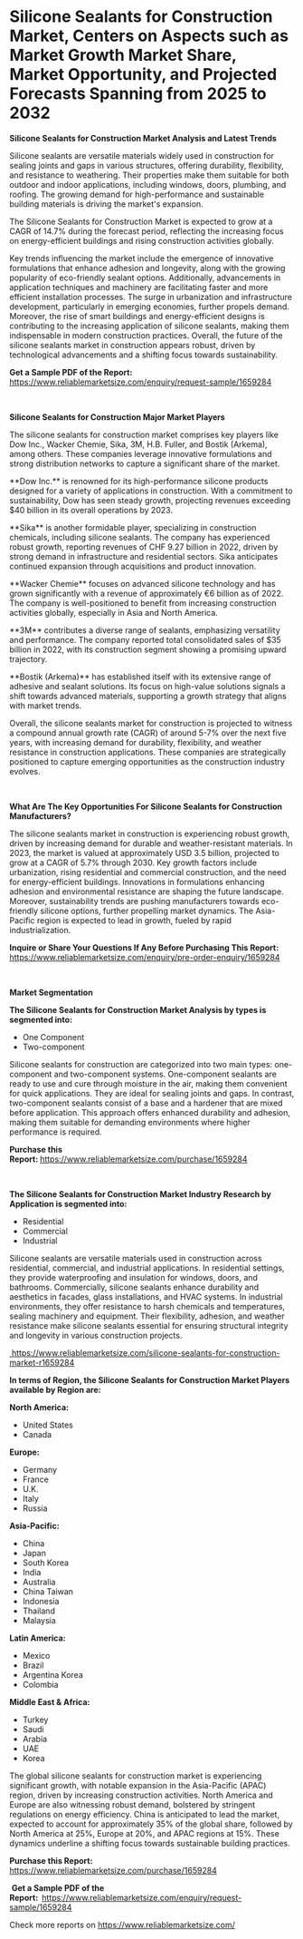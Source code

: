 <p><h1>Silicone Sealants for Construction Market, Centers on Aspects such as Market Growth Market Share, Market Opportunity, and Projected Forecasts Spanning from 2025 to 2032</h1></p><p><strong>Silicone Sealants for Construction Market Analysis and Latest Trends</strong></p>
<p><p>Silicone sealants are versatile materials widely used in construction for sealing joints and gaps in various structures, offering durability, flexibility, and resistance to weathering. Their properties make them suitable for both outdoor and indoor applications, including windows, doors, plumbing, and roofing. The growing demand for high-performance and sustainable building materials is driving the market's expansion.</p><p>The Silicone Sealants for Construction Market is expected to grow at a CAGR of 14.7% during the forecast period, reflecting the increasing focus on energy-efficient buildings and rising construction activities globally. </p><p>Key trends influencing the market include the emergence of innovative formulations that enhance adhesion and longevity, along with the growing popularity of eco-friendly sealant options. Additionally, advancements in application techniques and machinery are facilitating faster and more efficient installation processes. The surge in urbanization and infrastructure development, particularly in emerging economies, further propels demand. Moreover, the rise of smart buildings and energy-efficient designs is contributing to the increasing application of silicone sealants, making them indispensable in modern construction practices. Overall, the future of the silicone sealants market in construction appears robust, driven by technological advancements and a shifting focus towards sustainability.</p></p>
<p><strong>Get a Sample PDF of the Report:&nbsp;</strong> <a href="https://www.reliablemarketsize.com/enquiry/request-sample/1659284?utm_campaign=3055&utm_medium=2&utm_source=Github&utm_content=ia&utm_term=23032025&utm_id=silicone-sealants-for-construction">https://www.reliablemarketsize.com/enquiry/request-sample/1659284</a></p>
<p>&nbsp;</p>
<p><strong>Silicone Sealants for Construction Major Market Players</strong></p>
<p><p>The silicone sealants for construction market comprises key players like Dow Inc., Wacker Chemie, Sika, 3M, H.B. Fuller, and Bostik (Arkema), among others. These companies leverage innovative formulations and strong distribution networks to capture a significant share of the market. </p><p>**Dow Inc.** is renowned for its high-performance silicone products designed for a variety of applications in construction. With a commitment to sustainability, Dow has seen steady growth, projecting revenues exceeding $40 billion in its overall operations by 2023. </p><p>**Sika** is another formidable player, specializing in construction chemicals, including silicone sealants. The company has experienced robust growth, reporting revenues of CHF 9.27 billion in 2022, driven by strong demand in infrastructure and residential sectors. Sika anticipates continued expansion through acquisitions and product innovation.</p><p>**Wacker Chemie** focuses on advanced silicone technology and has grown significantly with a revenue of approximately €6 billion as of 2022. The company is well-positioned to benefit from increasing construction activities globally, especially in Asia and North America.</p><p>**3M** contributes a diverse range of sealants, emphasizing versatility and performance. The company reported total consolidated sales of $35 billion in 2022, with its construction segment showing a promising upward trajectory.</p><p>**Bostik (Arkema)** has established itself with its extensive range of adhesive and sealant solutions. Its focus on high-value solutions signals a shift towards advanced materials, supporting a growth strategy that aligns with market trends.</p><p>Overall, the silicone sealants market for construction is projected to witness a compound annual growth rate (CAGR) of around 5-7% over the next five years, with increasing demand for durability, flexibility, and weather resistance in construction applications. These companies are strategically positioned to capture emerging opportunities as the construction industry evolves.</p></p>
<p>&nbsp;</p>
<p><strong>What Are The Key Opportunities For Silicone Sealants for Construction Manufacturers?</strong></p>
<p><p>The silicone sealants market in construction is experiencing robust growth, driven by increasing demand for durable and weather-resistant materials. In 2023, the market is valued at approximately USD 3.5 billion, projected to grow at a CAGR of 5.7% through 2030. Key growth factors include urbanization, rising residential and commercial construction, and the need for energy-efficient buildings. Innovations in formulations enhancing adhesion and environmental resistance are shaping the future landscape. Moreover, sustainability trends are pushing manufacturers towards eco-friendly silicone options, further propelling market dynamics. The Asia-Pacific region is expected to lead in growth, fueled by rapid industrialization.</p></p>
<p><strong>Inquire or Share Your Questions If Any Before Purchasing This Report:</strong> <a href="https://www.reliablemarketsize.com/enquiry/pre-order-enquiry/1659284?utm_campaign=3055&utm_medium=2&utm_source=Github&utm_content=ia&utm_term=23032025&utm_id=silicone-sealants-for-construction">https://www.reliablemarketsize.com/enquiry/pre-order-enquiry/1659284</a></p>
<p>&nbsp;</p>
<p><strong>Market Segmentation</strong></p>
<p><strong>The Silicone Sealants for Construction Market Analysis by types is segmented into:</strong></p>
<p><ul><li>One Component</li><li>Two-component</li></ul></p>
<p><p>Silicone sealants for construction are categorized into two main types: one-component and two-component systems. One-component sealants are ready to use and cure through moisture in the air, making them convenient for quick applications. They are ideal for sealing joints and gaps. In contrast, two-component sealants consist of a base and a hardener that are mixed before application. This approach offers enhanced durability and adhesion, making them suitable for demanding environments where higher performance is required.</p></p>
<p><strong>Purchase this Report:&nbsp;</strong><a href="https://www.reliablemarketsize.com/purchase/1659284?utm_campaign=3055&utm_medium=2&utm_source=Github&utm_content=ia&utm_term=23032025&utm_id=silicone-sealants-for-construction">https://www.reliablemarketsize.com/purchase/1659284</a></p>
<p>&nbsp;</p>
<p><strong>The Silicone Sealants for Construction Market Industry Research by Application is segmented into:</strong></p>
<p><ul><li>Residential</li><li>Commercial</li><li>Industrial</li></ul></p>
<p><p>Silicone sealants are versatile materials used in construction across residential, commercial, and industrial applications. In residential settings, they provide waterproofing and insulation for windows, doors, and bathrooms. Commercially, silicone sealants enhance durability and aesthetics in facades, glass installations, and HVAC systems. In industrial environments, they offer resistance to harsh chemicals and temperatures, sealing machinery and equipment. Their flexibility, adhesion, and weather resistance make silicone sealants essential for ensuring structural integrity and longevity in various construction projects.</p></p>
<p><a href="https://www.reliablemarketsize.com/silicone-sealants-for-construction-market-r1659284?utm_campaign=3055&utm_medium=2&utm_source=Github&utm_content=ia&utm_term=23032025&utm_id=silicone-sealants-for-construction">&nbsp;https://www.reliablemarketsize.com/silicone-sealants-for-construction-market-r1659284</a></p>
<p><strong>In terms of Region, the Silicone Sealants for Construction Market Players available by Region are:</strong></p>
<p>
    <p> <strong> North America: </strong>
        <ul>
            <li>United States</li>
            <li>Canada</li>
        </ul>
        </p> 
    <p> <strong> Europe: </strong>
        <ul>
            <li>Germany</li>
            <li>France</li>
            <li>U.K.</li>
            <li>Italy</li>
            <li>Russia</li>
        </ul>
        </p> 
    <p> <strong> Asia-Pacific: </strong>
        <ul>
            <li>China</li>
            <li>Japan</li>
            <li>South Korea</li>
            <li>India</li>
            <li>Australia</li>
            <li>China Taiwan</li>
            <li>Indonesia</li>
            <li>Thailand</li>
            <li>Malaysia</li>
        </ul>
        </p> 
    <p> <strong> Latin America: </strong>
        <ul>
            <li>Mexico</li>
            <li>Brazil</li>
            <li>Argentina Korea</li>
            <li>Colombia</li>
        </ul>
        </p> 
    <p> <strong> Middle East & Africa: </strong>
        <ul>
            <li>Turkey</li>
            <li>Saudi</li>
            <li>Arabia</li>
            <li>UAE</li>
            <li>Korea</li>
        </ul>
    </p>
    </p>
<p><p>The global silicone sealants for construction market is experiencing significant growth, with notable expansion in the Asia-Pacific (APAC) region, driven by increasing construction activities. North America and Europe are also witnessing robust demand, bolstered by stringent regulations on energy efficiency. China is anticipated to lead the market, expected to account for approximately 35% of the global share, followed by North America at 25%, Europe at 20%, and APAC regions at 15%. These dynamics underline a shifting focus towards sustainable building practices.</p></p>
<p><strong>Purchase this Report: </strong><a href="https://www.reliablemarketsize.com/purchase/1659284?utm_campaign=3055&utm_medium=2&utm_source=Github&utm_content=ia&utm_term=23032025&utm_id=silicone-sealants-for-construction">https://www.reliablemarketsize.com/purchase/1659284</a></p>
<p>&nbsp;<strong>Get a Sample PDF of the Report:&nbsp;&nbsp;</strong><a href="https://www.reliablemarketsize.com/enquiry/request-sample/1659284?utm_campaign=3055&utm_medium=2&utm_source=Github&utm_content=ia&utm_term=23032025&utm_id=silicone-sealants-for-construction">https://www.reliablemarketsize.com/enquiry/request-sample/1659284</a></p>
<p><strong></strong></p>
<p>Check more reports on <a href="https://www.reliablemarketsize.com/?utm_campaign=3055&utm_medium=2&utm_source=Github&utm_content=ia&utm_term=23032025&utm_id=silicone-sealants-for-construction">https://www.reliablemarketsize.com/</a></p>